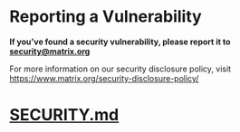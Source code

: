 # Reporting a Vulnerability

**If you've found a security vulnerability, please report it to security@matrix.org**

For more information on our security disclosure policy, visit https://www.matrix.org/security-disclosure-policy/
# [SECURITY.md](https://github.com/vector-im/.github/files/12707491/SECURITY.md)
